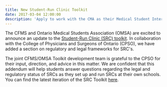 ```yaml
---
title: New Student-Run Clinic Toolkit
date: 2017-03-04 12:00:00
description: 'Apply to work with the CMA as their Medical Student Intern for Summer 2017! Work with elected physician leaders to address the most pressing issues facing the profession.'
---
```



The CFMS and Ontario Medical Students Association (OMSA) are excited to announce an update to the [Student-Run Clinic (SRC) toolkit](http://www.cfms.org/what-we-do/education/src-toolkit.html). In collaboration with the College of Physicians and Surgeons of Ontario (CPSO), we have added a section on regulatory and legal frameworks for SRC's.

The joint CFMS/OMSA Toolkit development team is grateful to the CPSO for their input, direction, and advice in this matter. We are confident that this addendum will help students answer questions regarding the legal and regulatory status of SRCs as they set up and run SRCs at their own schools. You can find the latest iteration of the SRC Toolkit [here](http://www.cfms.org/what-we-do/education/src-toolkit.html).